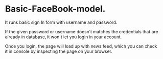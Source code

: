 # Basic-FaceBook-model.

It runs basic sign In form with username and password. 

If the given password or username doesn't matches the credentials that are already in database, it won't let you login in your account.

Once you login, the page will load up with news feed, which you can check it in console by inspecting the page on your browser.
